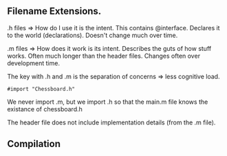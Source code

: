 ## Filename Extensions.
.h files => How do I use it is the intent.
	This contains @interface.
	Declares it to the world (declarations).
	Doesn't change much over time.


.m files => How does it work is its intent.
	Describes the guts of how stuff works.
	Often much longer than the header files.
	Changes often over development time.

The key with .h and .m is the separation of concerns => less cognitive load.

	#import "Chessboard.h"

We never import .m, but we import .h so that the main.m file knows the existance of chessboard.h

The header file does not include implementation details (from the .m file).

## Compilation

 